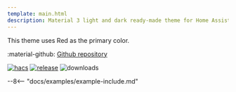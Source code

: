 ```yaml
---
template: main.html
description: Material 3 light and dark ready-made theme for Home Assistant. Example D08 is based on Red as the primary color. Check the screenshots and theme config!
---
```


This theme uses Red as the primary color.

:material-github: [Github repository][m3-theme-github-url]

[![hacs][hacs-badge]][hacs-url]
[![release][release-badge]][release-url]
![downloads][downloads-badge]

--8<-- "docs/examples/example-include.md"

<!---
  References to pictures...
--->

[AmoebeLabs Material 3 Theme Palettes]: ../assets/screenshots/m3-theme-d08-palettes.png
[AmoebeLabs Material 3 Theme Surfaces]: ../assets/screenshots/m3-theme-d08-surfaces.png
[AmoebeLabs Material 3 Theme Light]: ../assets/screenshots/m3-theme-d08-light.png
[AmoebeLabs Material 3 Theme Dark]: ../assets/screenshots/m3-theme-d08-dark.png

[AmoebeLabs Material 3 Theme Example Light]: ../assets/screenshots/m3-example-d08-light.png
[AmoebeLabs Material 3 Theme Example Dark]: ../assets/screenshots/m3-example-d08-dark.png

<!---
  References to external links...
--->

[sak-example-12-url]: https://swiss-army-knife.docs.amoebelabs.com/examples/example-12/
[m3-theme-github-url]: https://github.com/AmoebeLabs/HA-Theme_M3-08-Red

<!-- Badges -->

[hacs-url]: https://github.com/hacs/default
[hacs-badge]: https://img.shields.io/badge/HACS-Default-41BDF5.svg?style=for-the-badge
[release-badge]: https://img.shields.io/github/v/release/AmoebeLabs/HA-Theme_M3-08-Red?style=for-the-badge
[downloads-badge]: https://img.shields.io/github/downloads/AmoebeLabs/HA-Theme_M3-08-Red/total?style=for-the-badge


<!-- References -->

[home-assistant]: https://www.home-assistant.io/
[home-assitant-theme-docs]: https://www.home-assistant.io/integrations/frontend/#defining-themes
[hacs]: https://hacs.xyz
[release-url]: https://github.com/AmoebeLabs/HA-Theme_M3-08-Red/releases
[sak-docs-url]: https://swiss-army-knife.docs.amoebelabs.com/
